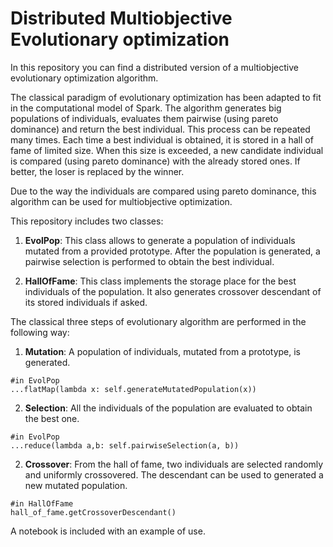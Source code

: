 # Distributed Multiobjective Evolutionary optimization

In this repository you can find a distributed version of a multiobjective evolutionary optimization algorithm.

The classical paradigm of evolutionary optimization has been adapted to fit in the computational model of Spark. The algorithm generates big populations of individuals, evaluates them pairwise (using pareto dominance) and return the best individual. This process can be repeated many times. Each time a best individual is obtained, it is stored in a hall of fame of limited size. When this size is exceeded, a new candidate individual is compared (using pareto dominance) with the already stored ones. If better, the loser is replaced by the winner.

Due to the way the individuals are compared using pareto dominance, this algorithm can be used for multiobjective optimization.

This repository includes two classes:

1. **EvolPop**: This class allows to generate a population of individuals mutated from a provided prototype. After the population is generated, a pairwise selection is performed to obtain the best individual.

2. **HallOfFame**: This class implements the storage place for the best individuals of the population. It also generates crossover descendant of its stored individuals if asked.


The classical three steps of evolutionary algorithm are performed in the following way:

1. **Mutation**: A population of individuals, mutated from a prototype, is generated.

```
#in EvolPop
...flatMap(lambda x: self.generateMutatedPopulation(x))
```

2. **Selection**: All the individuals of the population are evaluated to obtain the best one.

```
#in EvolPop
...reduce(lambda a,b: self.pairwiseSelection(a, b))
```
2. **Crossover**: From the hall of fame, two individuals are selected randomly and uniformly crossovered. The descendant can be used to generated a new mutated population.

```
#in HallOfFame
hall_of_fame.getCrossoverDescendant()
```
	
A notebook is included with an example of use.